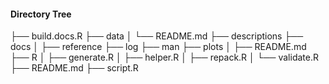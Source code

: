 #### Directory Tree
├── build.docs.R
├── data
│   └── README.md
├── descriptions
├── docs
│   ├── reference
├── log
├── man
├── plots
│   ├── README.md
├── R
│   ├── generate.R
│   ├── helper.R
│   ├── repack.R
│   └── validate.R
├── README.md
├── script.R
